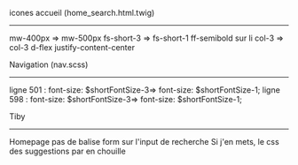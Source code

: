 icones accueil (home_search.html.twig)
___

mw-400px => mw-500px
fs-short-3 => fs-short-1 ff-semibold
sur li col-3 => col-3 d-flex justify-content-center

Navigation (nav.scss)
___
ligne 501 : font-size: $shortFontSize-3=> font-size: $shortFontSize-1;
ligne 598 : font-size: $shortFontSize-3=> font-size: $shortFontSize-1;



Tiby
______________
Homepage pas de balise form sur l'input de recherche
Si j'en mets, le css des suggestions par en chouille
